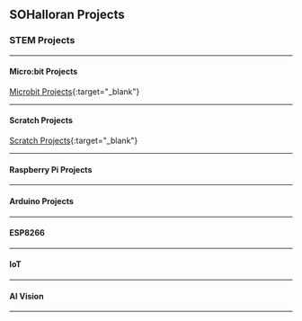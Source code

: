 ## SOHalloran Projects  

### STEM Projects  
----

#### Micro:bit Projects  
[Microbit Projects](./microbit-projects){:target="_blank"}  

----
#### Scratch Projects  
[Scratch Projects](https://scratch.mit.edu/users/sohalloran2/){:target="_blank"}  

----
#### Raspberry Pi Projects  

----
#### Arduino Projects  

----
#### ESP8266  

----
#### IoT  

----
#### AI Vision 

----

